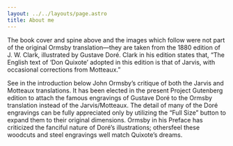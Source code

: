 ```yaml
---
layout: ../../layouts/page.astro
title: About me
---
```


The book cover and spine above and the images which follow were not part of the original Ormsby translation—they are taken from the 1880 edition of J. W. Clark, illustrated by Gustave Doré. Clark in his edition states that, “The English text of ‘Don Quixote’ adopted in this edition is that of Jarvis, with occasional corrections from Motteaux.”

See in the introduction below John Ormsby’s critique of both the Jarvis and Motteaux translations. It has been elected in the present Project Gutenberg edition to attach the famous engravings of Gustave Doré to the Ormsby translation instead of the Jarvis/Motteaux.
The detail of many of the Doré engravings can be fully appreciated only by utilizing the “Full Size” button to expand them to their original dimensions. Ormsby in his Preface has criticized the fanciful nature of Doré’s illustrations; othersfeel these woodcuts and steel engravings well match Quixote’s dreams.
